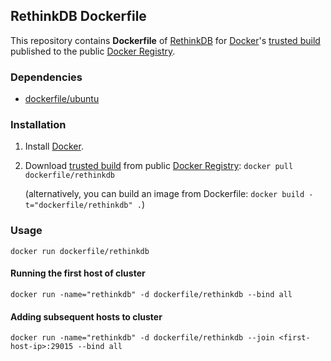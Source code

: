 ## RethinkDB Dockerfile


This repository contains **Dockerfile** of [RethinkDB](http://www.rethinkdb.com/) for [Docker](https://www.docker.io/)'s [trusted build](https://index.docker.io/u/dockerfile/rethinkdb/) published to the public [Docker Registry](https://index.docker.io/).


### Dependencies

* [dockerfile/ubuntu](https://github.com/dockerfile/ubuntu)


### Installation

1. Install [Docker](https://www.docker.io/).

2. Download [trusted build](https://index.docker.io/u/dockerfile/rethinkdb/) from public [Docker Registry](https://index.docker.io/): `docker pull dockerfile/rethinkdb`

   (alternatively, you can build an image from Dockerfile: `docker build -t="dockerfile/rethinkdb" .`)


### Usage

    docker run dockerfile/rethinkdb

#### Running the first host of cluster

    docker run -name="rethinkdb" -d dockerfile/rethinkdb --bind all

#### Adding subsequent hosts to cluster

    docker run -name="rethinkdb" -d dockerfile/rethinkdb --join <first-host-ip>:29015 --bind all
